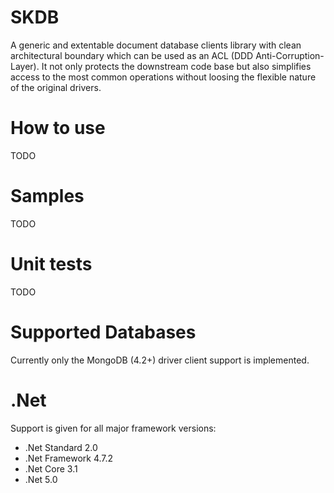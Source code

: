 # SKDB
A generic and extentable document database clients library with clean architectural boundary which can be used as an ACL (DDD Anti-Corruption-Layer).
It not only protects the downstream code base but also simplifies access to the most common operations without loosing the flexible nature of the original drivers.

# How to use
TODO

# Samples
TODO

# Unit tests
TODO

# Supported Databases
Currently only the MongoDB (4.2+) driver client support is implemented.

# .Net
Support is given for all major framework versions:
- .Net Standard 2.0
- .Net Framework 4.7.2
- .Net Core 3.1
- .Net 5.0
